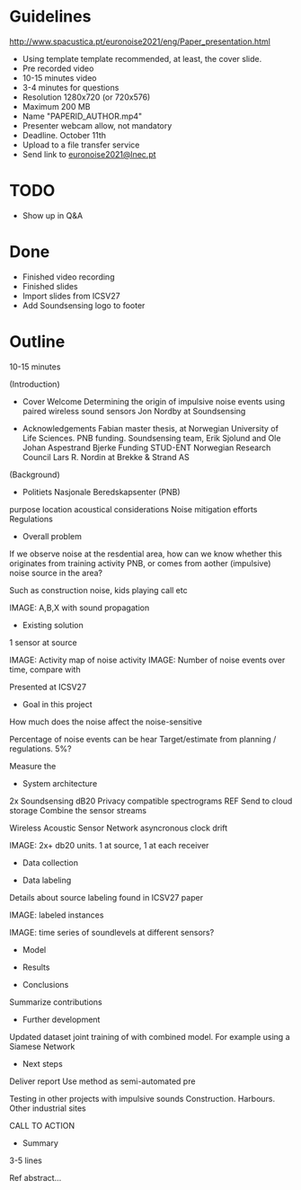 

# Guidelines

http://www.spacustica.pt/euronoise2021/eng/Paper_presentation.html

- Using template template recommended, at least, the cover slide.
- Pre recorded video
- 10-15 minutes video
- 3-4 minutes for questions
- Resolution 1280x720 (or 720x576)
- Maximum 200 MB
- Name "PAPERID_AUTHOR.mp4"
- Presenter webcam allow, not mandatory
- Deadline. October 11th
- Upload to a file transfer service
- Send link to euronoise2021@lnec.pt


# TODO

- Show up in Q&A

# Done

- Finished video recording
- Finished slides
- Import slides from ICSV27
- Add Soundsensing logo to footer

# Outline

10-15 minutes

(Introduction)
- Cover
Welcome
Determining the origin of impulsive noise events using paired wireless sound sensors
Jon Nordby
at Soundsensing

- Acknowledgements
Fabian master thesis, at Norwegian University of Life Sciences.
PNB funding.
Soundsensing team, Erik Sjolund and Ole Johan Aspestrand Bjerke
Funding STUD-ENT Norwegian Research Council
Lars R. Nordin at Brekke & Strand AS

(Background)

- Politiets Nasjonale Beredskapsenter (PNB)

purpose
location
acoustical considerations
Noise mitigation efforts
Regulations

- Overall problem

If we observe noise at the resdential area,
how can we know whether this originates from training activity PNB,
or comes from aother (impulsive) noise source in the area?
 
Such as construction noise, kids playing call etc

IMAGE: A,B,X with sound propagation

- Existing solution

1 sensor at source

IMAGE: Activity map of noise activity
IMAGE: Number of noise events over time, compare with

Presented at ICSV27

- Goal in this project

How much does the noise affect the noise-sensitive

Percentage of noise events can be hear
Target/estimate from planning / regulations. 5%?

Measure the 

- System architecture

2x Soundsensing dB20
Privacy compatible spectrograms
REF
Send to cloud storage
Combine the sensor streams

Wireless Acoustic Sensor Network
asyncronous
clock drift

IMAGE: 2x+ db20 units. 1 at source, 1 at each receiver 

- Data collection



- Data labeling

Details about source labeling found in ICSV27 paper

IMAGE: labeled instances

IMAGE: time series of soundlevels at different sensors?


- Model


- Results



- Conclusions

Summarize contributions


- Further development 

Updated dataset
joint training of with combined model. For example using a Siamese Network

- Next steps

Deliver report
Use method as semi-automated pre

Testing in other projects with impulsive sounds
Construction. Harbours. Other industrial sites

CALL TO ACTION
 

- Summary

3-5 lines

Ref abstract...


